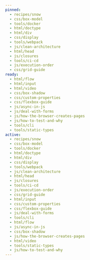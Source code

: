```yaml
---
pinned:
  - recipes/snow
  - css/box-model
  - tools/docker
  - html/doctype
  - html/div
  - css/display
  - tools/webpack
  - js/clean-architecture
  - html/head
  - js/closures
  - tools/ci-cd
  - js/execution-order
  - css/grid-guide
ready:
  - html/flow
  - html/input
  - html/video
  - css/box-shadow
  - css/custom-properties
  - css/flexbox-guide
  - js/async-in-js
  - js/deal-with-forms
  - js/how-the-browser-creates-pages
  - js/how-to-test-and-why
  - tools/cli
  - tools/static-types
active:
  - recipes/snow
  - css/box-model
  - tools/docker
  - html/doctype
  - html/div
  - css/display
  - tools/webpack
  - js/clean-architecture
  - html/head
  - js/closures
  - tools/ci-cd
  - js/execution-order
  - css/grid-guide
  - html/input
  - css/custom-properties
  - css/flexbox-guide
  - js/deal-with-forms
  - tools/cli
  - html/flow
  - js/async-in-js
  - css/box-shadow
  - js/how-the-browser-creates-pages
  - html/video
  - tools/static-types
  - js/how-to-test-and-why
---
```


